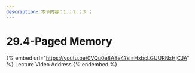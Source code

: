 ```yaml
---
description: 本节内容：1.；2.；3.；
---
```


# 29.4-Paged Memory

{% embed url="https://youtu.be/0VQu0e8A8e4?si=HxbcLGUURNxHjCJA" %}
Lecture Video Address
{% endembed %}
